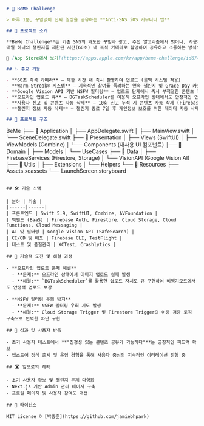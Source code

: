 ```markdown
# 📱 BeMe Challenge

> 하루 1분, 꾸밈없이 진짜 일상을 공유하는 **Anti-SNS iOS 커뮤니티 앱**

## 🎯 프로젝트 소개

**BeMe Challenge**는 기존 SNS의 과도한 꾸밈과 광고, 추천 알고리즘에서 벗어나, 사용자의 진정성 있는 순간을 담기 위한 iOS 앱입니다.  
매일 하나의 챌린지를 제한된 시간(60초) 내 즉석 카메라로 촬영하여 공유하고 소통하는 방식으로, 진짜 일상을 공유하는 문화를 지향합니다.

🔗 [App Store에서 보기](https://apps.apple.com/kr/app/beme-challenge/id6748050854)

## ✨ 주요 기능

- **60초 즉석 카메라** – 제한 시간 내 즉시 촬영하여 업로드 (롤백 시스템 적용)
- **Warm-Streak® 시스템** – 지속적인 참여를 독려하는 연속 챌린지 및 Grace Day 카드 제공
- **Google Vision API 기반 NSFW 필터링** – 업로드 단계에서 즉시 부적절한 콘텐츠 자동 필터링
- **오프라인 업로드 큐** – BGTaskScheduler를 이용해 오프라인 상태에서도 안정적인 업로드 지원
- **사용자 신고 및 콘텐츠 자동 삭제** – 10회 신고 누적 시 콘텐츠 자동 삭제 (Firebase Functions 연동)
- **챌린지 정보 자동 삭제** – 챌린지 종료 7일 후 개인정보 보호를 위한 데이터 자동 삭제

## 🧩 프로젝트 구조

```

BeMe
├── 📁 Application
│     ├── AppDelegate.swift
│     ├── MainView\.swift
│     └── SceneDelegate.swift
├── 📁 Presentation
│     ├── Views (SwiftUI)
│     ├── ViewModels (Combine)
│     └── Components (재사용 UI 컴포넌트)
├── 📁 Domain
│     ├── Models
│     └── UseCases
├── 📁 Data
│     ├── FirebaseServices (Firestore, Storage)
│     └── VisionAPI (Google Vision AI)
├── 📁 Utils
│     ├── Extensions
│     └── Helpers
└── 📁 Resources
├── Assets.xcassets
└── LaunchScreen.storyboard

```

## 🛠️ 기술 스택

| 분야 | 기술 |
|------|------|
| 프론트엔드 | Swift 5.9, SwiftUI, Combine, AVFoundation |
| 백엔드 (BaaS) | Firebase Auth, Firestore, Cloud Storage, Cloud Functions, Cloud Messaging |
| AI 및 필터링 | Google Vision API (SafeSearch) |
| CI/CD 및 배포 | Firebase CLI, TestFlight |
| 테스트 및 품질관리 | XCTest, Crashlytics |

## 🚨 기술적 도전 및 해결 과정

- **오프라인 업로드 문제 해결**
  - **문제:** 오프라인 상태에서 이미지 업로드 실패 발생
  - **해결:** `BGTaskScheduler`를 활용한 업로드 재시도 큐 구현하여 비행기모드에서도 안정적 업로드 보장

- **NSFW 필터링 우회 방지**
  - **문제:** NSFW 필터링 우회 시도 발생
  - **해결:** Cloud Storage Trigger 및 Firestore Trigger의 이중 검증 로직 구축으로 완벽한 차단 구현

## 🚀 성과 및 사용자 반응

- 초기 사용자 테스트에서 **"진정성 있는 콘텐츠 공유가 가능하다"**는 긍정적인 피드백 확보
- 앱스토어 정식 출시 및 운영 경험을 통해 사용자 중심의 지속적인 이터레이션 진행 중

## 🛣️ 앞으로의 계획

- 초기 사용자 확보 및 챌린지 주제 다양화
- Next.js 기반 Admin 관리 페이지 구축
- 프로필 페이지 및 사용자 참여도 개선

## 📝 라이선스

MIT License © [박종훈](https://github.com/jamiebhpark)
```

